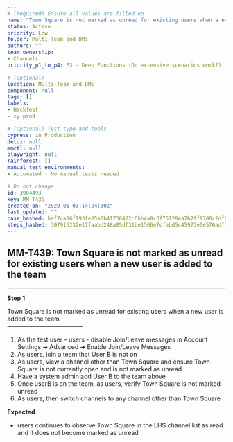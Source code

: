 ```yaml
---
# (Required) Ensure all values are filled up
name: "Town Square is not marked as unread for existing users when a new user is added to the team"
status: Active
priority: Low
folder: Multi-Team and DMs
authors: ""
team_ownership: 
- Channels
priority_p1_to_p4: P3 - Deep Functions (Do extensive scenarios work?)

# (Optional)
location: Multi-Team and DMs
component: null
tags: []
labels: 
- Hackfest
- cy-prod

# (Optional) Test type and tools
cypress: in Production
detox: null
mmctl: null
playwright: null
rainforest: []
manual_test_environments: 
- Automated - No manual tests needed

# Do not change
id: 3904493
key: MM-T439
created_on: "2020-01-03T14:24:30Z"
last_updated: ""
case_hashed: baf7ca86f193fe05a0b41736422c6bb4a8c3f75128ea7b7ff9700c2df0b09709c4cf5adf78b8ea3bbd216d04194c1259
steps_hashed: 307916232e17faabd248a95df31be1566e7cfebd5c45973e0e576adf38bd2b5efb416cfac8b4343bd2fe46018cdbf41a
---
```


<!-- (Auto-generated) Based on frontmatter's "key" and "name" -->

## MM-T439: Town Square is not marked as unread for existing users when a new user is added to the team

---

**Step 1**

Town Square is not marked as unread for existing users when a new user is added to the team\
–––––––––––––––––––––––––

1. As the test user - users - disable Join/Leave messages in Account Settings ➜ Advanced ➜ Enable Join/Leave Messages
2. As users, join a team that User B is not on
3. As users, view a channel other than Town Square and ensure Town Square is not currently open and is not marked as unread
4. Have a system admin add User B to the team above
5. Once userB is on the team, as users, verify Town Square is not marked unread
6. As users, then switch channels to any channel other than Town Square

**Expected**

- users continues to observe Town Square in the LHS channel list as read and it does not become marked as unread

